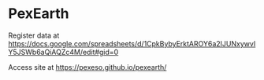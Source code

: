 # PexEarth

Register data at https://docs.google.com/spreadsheets/d/1CpkBybyErktAROY6a2IJUNxywvIY5JSWb6aQiAQZc4M/edit#gid=0

Access site at https://pexeso.github.io/pexearth/
